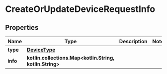 
# CreateOrUpdateDeviceRequestInfo

## Properties
Name | Type | Description | Notes
------------ | ------------- | ------------- | -------------
**type** | [**DeviceType**](DeviceType.md) |  | 
**info** | **kotlin.collections.Map&lt;kotlin.String, kotlin.String&gt;** |  | 



